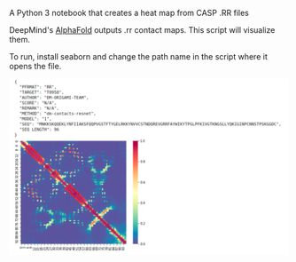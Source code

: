 A Python 3 notebook that creates a heat map from CASP .RR files

DeepMind's [AlphaFold](https://github.com/deepmind/deepmind-research/tree/master/alphafold_casp13) outputs .rr contact maps. This script will visualize them.

To run, install seaborn and change the path name in the script where it opens the file.

![image](https://github.com/AmirUCR/casp_rr_contact_mapper/blob/master/ss.png "Screenshot")
